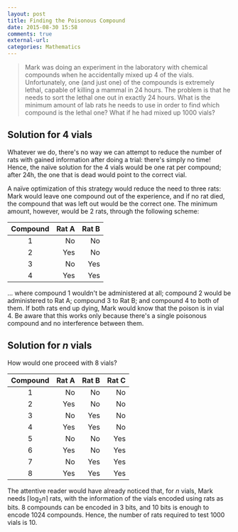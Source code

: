 ```yaml
---
layout: post
title: Finding the Poisonous Compound
date: 2015-08-30 15:58
comments: true
external-url:
categories: Mathematics
---
```


> Mark was doing an experiment in the laboratory with chemical compounds when he accidentally mixed up 4 of the vials. Unfortunately, one (and just one) of the compounds is extremely lethal, capable of killing a mammal in 24 hours. The problem is that he needs to sort the lethal one out in exactly 24 hours. What is the minimum amount of lab rats he needs to use in order to find which compound is the lethal one? What if he had mixed up 1000 vials?

## Solution for 4 vials

Whatever we do, there's no way we can attempt to reduce the number of rats with gained information after doing a trial: there's simply no time! Hence, the naïve solution for the 4 vials would be one rat per compound; after 24h, the one that is dead would point to the correct vial.

A naïve optimization of this strategy would reduce the need to three rats: Mark would leave one compound out of the experience, and if no rat died, the compound that was left out would be the correct one. The minimum amount, however, would be 2 rats, through the following scheme:

| Compound | Rat A | Rat B |
|:--------:|------:|------:|
| 1        | No    | No    |
| 2        | Yes   | No    |
| 3        | No    | Yes   |
| 4        | Yes   | Yes   |

... where compound 1 wouldn't be administered at all; compound 2 would be administered to Rat A; compound 3 to Rat B; and compound 4 to both of them. If both rats end up dying, Mark would know that the poison is in vial 4. Be aware that this works only because there's a single poisonous compound and no interference between them.

## Solution for _n_ vials

How would one proceed with 8 vials?

| Compound | Rat A | Rat B | Rat C |
|:--------:|------:|------:|------:|
| 1        | No    | No    | No    |
| 2        | Yes   | No    | No    |
| 3        | No    | Yes   | No    |
| 4        | Yes   | Yes   | No    |
| 5        | No    | No    | Yes   |
| 6        | Yes   | No    | Yes   |
| 7        | No    | Yes   | Yes   |
| 8        | Yes   | Yes   | Yes   |

The attentive reader would have already noticed that, for $n$ vials, Mark needs $\lceil\log_{2}{n}\rceil$ rats, with the information of the vials encoded using rats as bits. 8 compounds can be encoded in 3 bits, and 10 bits is enough to encode 1024 compounds. Hence, the number of rats required to test 1000 vials is 10.

